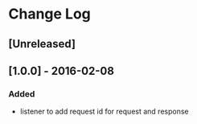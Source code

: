 # Change Log

## [Unreleased]

## [1.0.0] - 2016-02-08
### Added
- listener to add request id for request and response 
